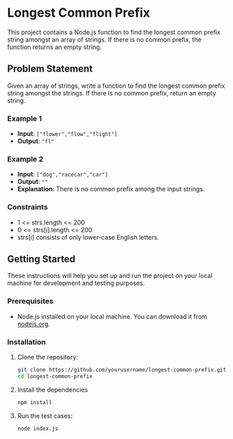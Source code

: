 # Longest Common Prefix

This project contains a Node.js function to find the longest common prefix string amongst an array of strings. If there is no common prefix, the function returns an empty string.

## Problem Statement

Given an array of strings, write a function to find the longest common prefix string amongst the strings. If there is no common prefix, return an empty string.

### Example 1

- **Input**: `["flower","flow","flight"]`
- **Output**: `"fl"`

### Example 2

- **Input**: `["dog","racecar","car"]`
- **Output**: `""`
- **Explanation**: There is no common prefix among the input strings.

### Constraints

- 1 <= strs.length <= 200
- 0 <= strs[i].length <= 200
- strs[i] consists of only lower-case English letters.

## Getting Started

These instructions will help you set up and run the project on your local machine for development and testing purposes.

### Prerequisites

- Node.js installed on your local machine. You can download it from [nodejs.org](https://nodejs.org/).

### Installation

1. Clone the repository:

   ```bash
   git clone https://github.com/yourusername/longest-common-prefix.git
   cd longest-common-prefix

2. Install the dependencies
    ```bash
    npm install

3. Run the test cases:
    ```bash
    node index.js
